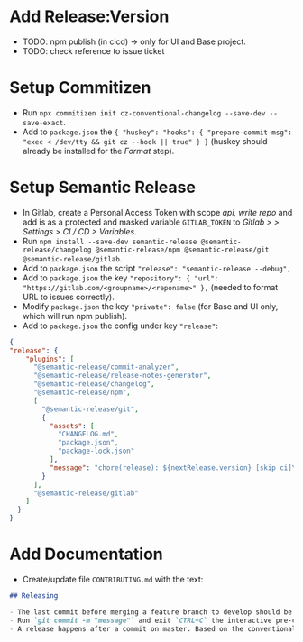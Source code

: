 # Add Release:Version

- TODO: npm publish (in cicd) -> only for UI and Base project.
- TODO: check reference to issue ticket

# Setup Commitizen

- Run `npx commitizen init cz-conventional-changelog --save-dev --save-exact`.
- Add to `package.json` the `{ "huskey": "hooks": { "prepare-commit-msg": "exec < /dev/tty && git cz --hook || true" } }` (huskey should already be installed for the *Format* step).

# Setup Semantic Release

- In Gitlab, create a Personal Access Token with scope *api, write repo* and add is as a protected and masked variable `GITLAB_TOKEN` to *Gitlab > <Groupname> > Settings > CI / CD > Variables*.
- Run `npm install --save-dev semantic-release @semantic-release/changelog @semantic-release/npm @semantic-release/git @semantic-release/gitlab`.
- Add to `package.json` the script `"release": "semantic-release --debug",`
- Add to `package.json` the key `"repository": { "url": "https://gitlab.com/<groupname>/<reponame>" },` (needed to format URL to issues correctly).
- Modify `package.json` the key `"private": false` (for Base and UI only, which will run npm publish).
- Add to `package.json` the config under key `"release"`:
```json
{
"release": {
    "plugins": [
      "@semantic-release/commit-analyzer",
      "@semantic-release/release-notes-generator",
      "@semantic-release/changelog",
      "@semantic-release/npm",
      [
        "@semantic-release/git",
        {
          "assets": [
            "CHANGELOG.md",
            "package.json",
            "package-lock.json"
          ],
          "message": "chore(release): ${nextRelease.version} [skip ci]\n\n${nextRelease.notes}"
        }
      ],
      "@semantic-release/gitlab"
    ]
  }
}
```

# Add Documentation

- Create/update file `CONTRIBUTING.md` with the text:
```markdown
## Releasing

- The last commit before merging a feature branch to develop should be conform [commitizen](https://github.com/commitizen/cz-cli) convention.
- Run `git commit -m "message"` and exit `CTRL+C` the interactive pre-commit-hook to commit without convention.
- A release happens after a commit on master. Based on the conventional commits in git log, the tool [semantic-release](https://github.com/semantic-release/semantic-release) creates a `git tag`, create a release, bumps the `package.json` version accordingly and generates a `CHANGELOG.md`.
```
